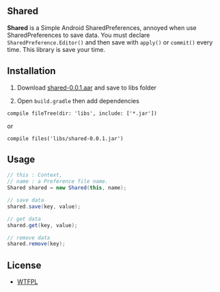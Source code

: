## Shared

**Shared** is a Simple Android SharedPreferences, annoyed when use SharedPreferences to save data.
You must declare `SharedPreference.Editor()` and then save with `apply()` or `commit()` every time.
This library is save your time.

## Installation

1. Download [shared-0.0.1.aar](https://github.com/Devahoy/Shared/releases/download/v0.0.1/shared-0.0.1.jar) and save to libs folder

2. Open `build.gradle` then add dependencies

`compile fileTree(dir: 'libs', include: ['*.jar'])`

or

`compile files('libs/shared-0.0.1.jar')`


## Usage

```java
// this : Context,
// name : a Preference file name.
Shared shared = new Shared(this, name);

// save data
shared.save(key, value);

// get data
shared.get(key, value);

// remove data
shared.remove(key);
```

## License
- [WTFPL](http://www.wtfpl.net/faq/)